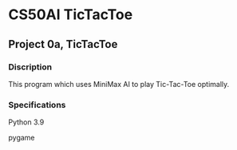 # CS50AI TicTacToe

## Project 0a, TicTacToe

### Discription

<p>This program which uses MiniMax AI to play Tic-Tac-Toe optimally.</p>

### Specifications

Python 3.9

pygame

